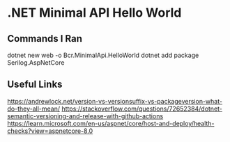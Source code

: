 # .NET Minimal API Hello World

## Commands I Ran

dotnet new web -o Bcr.MinimalApi.HelloWorld
dotnet add package Serilog.AspNetCore

## Useful Links

https://andrewlock.net/version-vs-versionsuffix-vs-packageversion-what-do-they-all-mean/
https://stackoverflow.com/questions/72652384/dotnet-semantic-versioning-and-release-with-github-actions
https://learn.microsoft.com/en-us/aspnet/core/host-and-deploy/health-checks?view=aspnetcore-8.0
